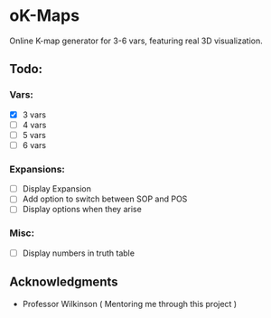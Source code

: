 # oK-Maps

Online K-map generator for 3-6 vars, featuring real 3D visualization.

## Todo:
### Vars:
- [x]  3 vars
- [ ] 4 vars
- [ ] 5 vars
- [ ] 6 vars
### Expansions:
- [ ] Display Expansion
- [ ] Add option to switch between SOP and POS
- [ ] Display options when they arise
### Misc:
- [ ] Display numbers in truth table

<!--## License

This project is licensed under the MIT License - see the [LICENSE.md](LICENSE.md) file for details-->

## Acknowledgments
* Professor Wilkinson ( Mentoring me through this project )
